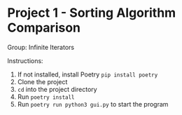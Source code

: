 # Project 1 - Sorting Algorithm Comparison
Group: Infinite Iterators

Instructions:
1. If not installed, install Poetry
    `pip install poetry`
2. Clone the project
3. `cd` into the project directory
4. Run `poetry install`
5. Run `poetry run python3 gui.py` to start the program